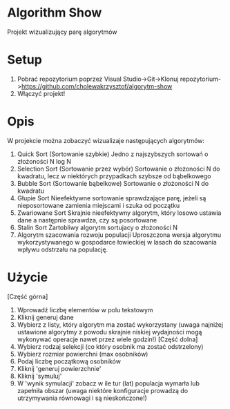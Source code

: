 # Algorithm Show
Projekt wizualizujący parę algorytmów

# Setup
1. Pobrać repozytorium poprzez Visual Studio->Git->Klonuj repozytorium->https://github.com/cholewakrzysztof/algorytm-show
2. Włączyć projekt!

# Opis
W projekcie można zobaczyć wizualizaje następujących algorytmów:

1. Quick Sort (Sortowanie szybkie)
  Jedno z najszybszych sortowań o złożoności N log N
2. Selection Sort (Sortowanie przez wybór)
  Sortowanie o złożoności N do kwadratu, lecz w niektórych przypadkach szybsze od bąbelkowego
3. Bubble Sort (Sortowanie bąbelkowe)
  Sortowanie o złożoności N do kwadratu
4. Głupie Sort 
  Nieefektywne sortowanie sprawdzające parę, jeżeli są nieposortowane zamienia miejscami i szuka od początku
5. Zwariowane Sort
  Skrajnie nieefektywny algorytm, który losowo ustawia dane a następnie sprawdza, czy są posortowane
6. Stalin Sort
  Żartobliwy algorytm sortujacy o złożoności N
7. Algorytm szacowania rozwoju populacji
  Uproszczona wersja algorytmu wykorzystywanego w gospodarce łowieckiej w lasach do szacowania wpływu odstrzału na populację.
  
# Użycie
[Część górna]
1. Wprowadź liczbę elementów w polu tekstowym
2. Kliknij generuj dane
3. Wybierz z listy, który algorytm ma zostać wykorzystany (uwaga najniżej ustawione algorytmy z powodu skrajnie niskiej wydajności mogą wykonywać operacje nawet przez wiele godzin!)
[Część dolna]
1. Wybierz rodzaj selekcji (co który osobnik ma zostać odstrzelony)
2. Wybierz rozmiar powierchni (max osobników)
3. Podaj liczbę początkową osobników
4. Kliknij 'generuj powierzchnie'
5. Kliknij 'symuluj'
6. W 'wynik symulacji' zobacz w ile tur (lat) populacja wymarła lub zapełniła obszar (uwaga niektóre konfiguracje prowadzą do utrzymywania równowagi i są nieskończone!)

